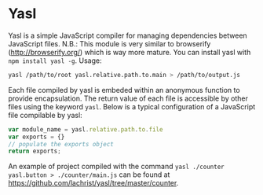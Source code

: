# Yasl

Yasl is a simple JavaScript compiler for managing dependencies between JavaScript files.
N.B.: This module is very similar to browserify (http://browserify.org/) which is way more mature.
You can install yasl with `npm install yasl -g`. Usage:

```bash
yasl /path/to/root yasl.relative.path.to.main > /path/to/output.js
```

Each file compiled by yasl is embeded within an anonymous function to provide encapsulation.
The return value of each file is accessible by other files using the keyword `yasl`.
Below is a typical configuration of a JavaScript file compilable by yasl:

```JavaScript
var module_name = yasl.relative.path.to.file
var exports = {}
// populate the exports object
return exports; 
```

An example of project compiled with the command `yasl ./counter yasl.button > ./counter/main.js` can be found at https://github.com/lachrist/yasl/tree/master/counter.
